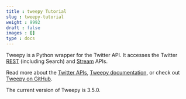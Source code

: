 ```yaml
---
title : tweepy Tutorial
slug : tweepy-tutorial
weight : 9992
draft : false
images : []
type : docs
---
```


Tweepy is a Python wrapper for the Twitter API. It accesses the Twitter [REST](https://dev.twitter.com/rest/public) (including Search) and [Stream](https://dev.twitter.com/streaming/public) APIs.

Read more about the [Twitter APIs](https://dev.twitter.com/basics), [Tweepy documentation](http://tweepy.readthedocs.io/en/v3.5.0/), or check out [Tweepy on GitHub](https://github.com/tweepy/tweepy).

The current version of Tweepy is 3.5.0.

